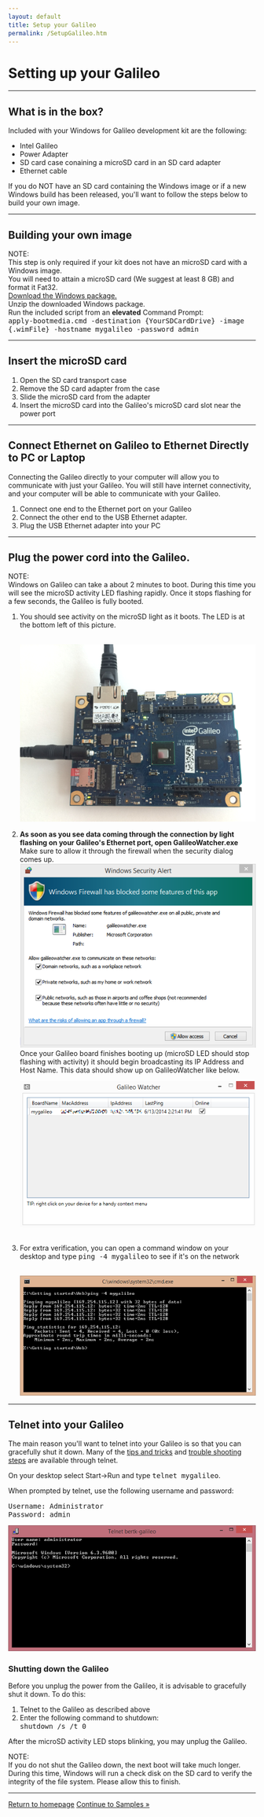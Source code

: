 ```yaml
---
layout: default
title: Setup your Galileo
permalink: /SetupGalileo.htm
---
```


<div class="container">
  <h1>Setting up your Galileo</h1>
  <hr/>

  <h2>What is in the box?</h2>
  Included with your Windows for Galileo development kit are the following:
  <ul>
    <li>Intel Galileo</li>
    <li>Power Adapter</li>
    <li>SD card case conaining a microSD card in an SD card adapter</li>
    <li>Ethernet cable</li>
  </ul>
  If you do NOT have an SD card containing the Windows image or if a new Windows build has been released, you'll want to follow the steps below to build your own image.
  <hr/>

  <h2>Building your own image</h2>
  <div class="panel panel-info">
    <div class="panel-heading">NOTE:</div>
    <div class="panel-body">This step is only required if your kit does not have an microSD card with a Windows image.</div>
  </div>
  You will need to attain a microSD card (We suggest at least 8 GB) and format it Fat32.<br/>
  <a href="http://go.microsoft.com/fwlink/?LinkID=403150">Download the Windows package.</a>
  <br/>
  Unzip the downloaded Windows package.<br/>
  Run the included script from an <b>elevated</b> Command Prompt:<br/>
  <kbd>apply-bootmedia.cmd -destination {YourSDCardDrive} -image {.wimFile} -hostname mygalileo -password admin</kbd><br/>
  <hr/>

  <h2>Insert the microSD card</h2>
  <ol>
    <li>Open the SD card transport case</li>
    <li>Remove the SD card adapter from the case</li>
    <li>Slide the microSD card from the adapter</li>
    <li>Insert the microSD card into the Galileo's microSD card slot near the power port</li>
  </ol>
  <hr/>

  <h2>Connect Ethernet on Galileo to Ethernet Directly to PC or Laptop</h2>
  Connecting the Galileo directly to your computer will allow you to communicate with just your Galileo. You will still have internet connectivity, and your computer will be able to communicate with your Galileo.
  <ol>
    <li>Connect one end to the Ethernet port on your Galileo</li>
    <li>Connect the other end to the USB Ethernet adapter.</li>
    <li>Plug the USB Ethernet adapter into your PC</li>
  </ol>
  <hr/>

  <h2>Plug the power cord into the Galileo.</h2>
  <div class="panel panel-info">
    <div class="panel-heading">NOTE:</div>
    <div class="panel-body">Windows on Galileo can take a about 2 minutes to boot. During this time you will see the microSD activity LED flashing rapidly. Once it stops flashing for a few seconds, the Galileo is fully booted.</div>
  </div>

  <ol>
    <li>You should see activity on the microSD light as it boots. The LED is at the bottom left of this picture.</li>
    <br/>
    <p>
      <img src="images\SDLed.png"/>
    </p>
    <li>
      <b>
        As soon as you see data coming through the connection by light flashing on your Galileo's Ethernet port, open GalileoWatcher.exe
      </b>
      <br/>
      Make sure to allow it through the firewall when the security dialog comes up.
      <br/>
      <img src="images\GalileoWatcherFirewallDialog.PNG">
      <br/>
      Once your Galileo board finishes booting up (microSD LED should stop flashing with activity) it should begin broadcasting its IP Address and Host Name. This data should show up on GalileoWatcher like below.
    </li>
    <p>
      <img src="images\GalileoWatcherExample.png"/>
    </p>
    <br/>
    <li>
      For extra verification, you can open a command window on your desktop and type <kbd>ping -4 mygalileo</kbd> to see if it's on the network
    </li>
    <br/>
    <p>
      <img src="images\ping.png"/>
    </p>
  </ol>
  <hr/>
  <h2>Telnet into your Galileo</h2>
  The main reason you'll want to telnet into your Galileo is so that you can gracefully shut it down. Many of the <a href="Tips.htm">tips and tricks</a> and <a href="Troubleshooting.htm">trouble shooting steps</a> are available through telnet.

  <p>On your desktop select Start->Run and type <kbd>telnet mygalileo</kbd>.</p>
  When prompted by telnet, use the following username and password:<br/>
  <p><kbd>Username: Administrator</kbd><br/>
  <kbd>Password: admin</kbd></p>
  <p><img src="images\TelnetLogin.png"/></p>

  <h3>Shutting down the Galileo</h3>
  Before you unplug the power from the Galileo, it is advisable to gracefully shut it down. To do this:<br />
  <ol>
    <li>Telnet to the Galileo as described above</li>
    <li>Enter the following command to shutdown:<br/>
    <kbd>shutdown /s /t 0</kbd>
    </li>
  </ol>
  <p>After the microSD activity LED stops blinking, you may unplug the Galileo.</p>
  <div class="panel panel-info">
    <div class="panel-heading">NOTE:</div>
    <div class="panel-body">If you do not shut the Galileo down, the next boot will take much longer. During this time, Windows will run a check disk on the SD card to verify the integrity of the file system. Please allow this to finish.</div>
  </div>
  <hr/>

  <a class="btn btn-default" href="index.htm" role="button">Return to homepage</a>
  <a class="btn btn-default" href="SampleApps.htm" role="button">Continue to Samples &raquo;</a>
